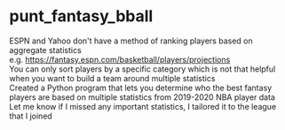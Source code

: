 # punt_fantasy_bball

ESPN and Yahoo don't have a method of ranking players based on aggregate statistics <br>
e.g. https://fantasy.espn.com/basketball/players/projections <br>
You can only sort players by a specific category which is not that helpful when you want to build a team around multiple statistics <br>
Created a Python program that lets you determine who the best fantasy players are based on multiple statistics from 2019-2020 NBA player data <br>
Let me know if I missed any important statistics, I tailored it to the league that I joined <br>
